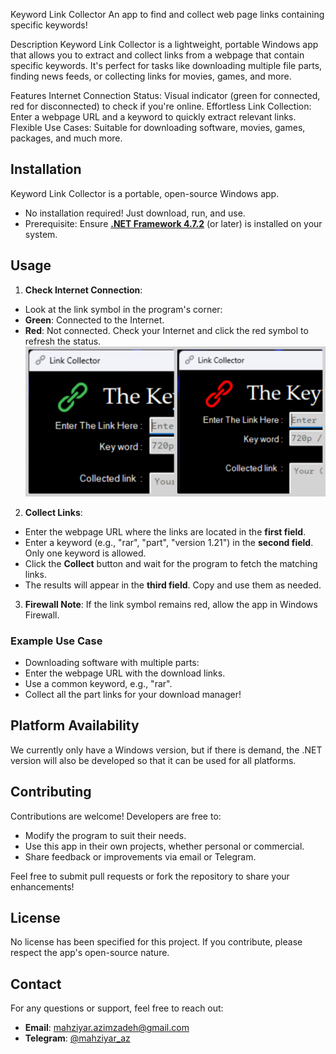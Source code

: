 Keyword Link Collector
An app to find and collect web page links containing specific keywords!

Description
Keyword Link Collector is a lightweight, portable Windows app that allows you to extract and collect links from a webpage that contain specific keywords. It's perfect for tasks like downloading multiple file parts, finding news feeds, or collecting links for movies, games, and more.

Features
Internet Connection Status: Visual indicator (green for connected, red for disconnected) to check if you're online.
Effortless Link Collection: Enter a webpage URL and a keyword to quickly extract relevant links.
Flexible Use Cases: Suitable for downloading software, movies, games, packages, and much more.
## Installation  
Keyword Link Collector is a portable, open-source Windows app.  
- No installation required! Just download, run, and use.   
- Prerequisite: Ensure [**.NET Framework 4.7.2**](https://dotnet.microsoft.com/en-us/download/dotnet-framework)
 (or later) is installed on your system.  

## Usage  
1. **Check Internet Connection**:  
- Look at the link symbol in the program's corner:  
- **Green**: Connected to the Internet.  
- **Red**: Not connected. Check your Internet and click the red symbol to refresh the status.  
![Connection status](screenshot.png)
2. **Collect Links**:  
- Enter the webpage URL where the links are located in the **first field**.  
- Enter a keyword (e.g., "rar", "part", "version 1.21") in the **second field**. Only one keyword is allowed.  
- Click the **Collect** button and wait for the program to fetch the matching links.  
- The results will appear in the **third field**. Copy and use them as needed.  
3. **Firewall Note**: If the link symbol remains red, allow the app in Windows Firewall.  

### Example Use Case  
- Downloading software with multiple parts:  
- Enter the webpage URL with the download links.  
- Use a common keyword, e.g., "rar".  
- Collect all the part links for your download manager!  
## Platform Availability

We currently only have a Windows version, but if there is demand, the .NET version will also be developed so that it can be used for all platforms.

## Contributing  
Contributions are welcome! Developers are free to:  
- Modify the program to suit their needs.  
- Use this app in their own projects, whether personal or commercial.  
- Share feedback or improvements via email or Telegram.  

Feel free to submit pull requests or fork the repository to share your enhancements!  

## License  
No license has been specified for this project. If you contribute, please respect the app's open-source nature.  

## Contact  
For any questions or support, feel free to reach out:  
- **Email**: [mahziyar.azimzadeh@gmail.com](mailto:mahziyar.azimzadeh@gmail.com)  
- **Telegram**: [@mahziyar_az](https://t.me/mahziyar_az)  
